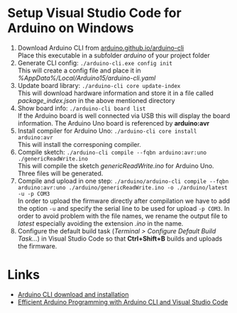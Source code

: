 # Setup Visual Studio Code for Arduino on Windows

1. Download Arduino CLI from [arduino.github.io/arduino-cli](https://arduino.github.io/arduino-cli/installation)<br>
    Place this executable in a subfolder *arduino* of your project folder
2. Generate CLI config: ```./arduino-cli.exe config init```<br>
    This will create a config file and place it in *%AppData%/Local/Arduino15/arduino-cli.yaml*
3. Update board library: ```./arduino-cli core update-index```<br>
    This will download hardware information and store it in a file called *package_index.json* in the above mentioned directory
4. Show board info: ```./arduino-cli board list```<br>
    If the Arduino board is well connected via USB this will display the board information. The Arduino Uno board is referenced by **arduino:avr**
5. Install compiler for Arduino Uno: ```./arduino-cli core install arduino:avr```<br>
    This will install the corresponing compiler.
6. Compile sketch: ```./arduino-cli compile --fqbn arduino:avr:uno ./genericReadWrite.ino```<br>
    This will compile the sketch *genericReadWrite.ino* for Arduino Uno. Three files will be generated.
7.  Compile and upload in one step: ```./arduino/arduino-cli compile --fqbn arduino:avr:uno ./arduino/genericReadWrite.ino -o ./arduino/latest -u -p COM3```<br>
    In order to upload the firmware directly after compilation we have to add the option ```-u``` and specify the serial line to be used for upload ```-p COM3```. In order to avoid problem with the file names, we rename the output file to *latest* especially avoiding the extension *.ino* in the name.
8.  Configure the default build task (*Terminal > Configure Default Build Task...*) in Visual Studio Code so that **Ctrl+Shift+B** builds and uploads the firmware.

# Links
*  [Arduino CLI download and installation](https://arduino.github.io/arduino-cli/installation)
*  [Efficient Arduino Programming with Arduino CLI and Visual Studio Code](https://learn.sparkfun.com/tutorials/efficient-arduino-programming-with-arduino-cli-and-visual-studio-code/all)




